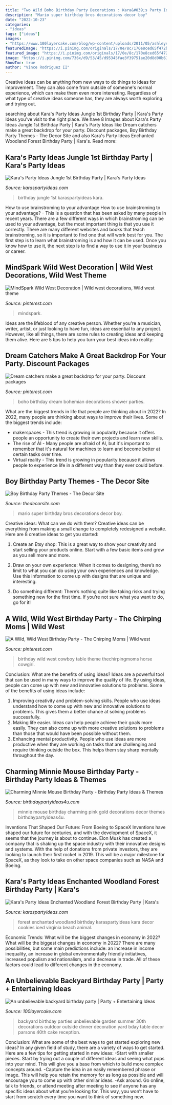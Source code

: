 ```yaml
---
title: "Two Wild Boho Birthday Party Decorations : Kara&#039;s Party Ideas Jungle 1st Birthday Party"
description: "Mario super birthday bros decorations decor boy"
date: "2022-10-23"
categories:
- "ideas"
tags: ["ideas"]
images:
- "https://www.100layercake.com/blog/wp-content/uploads/2011/05/ashleys-backyard-birthday-party.1.jpg"
featuredImage: "https://i.pinimg.com/originals/17/0e/8c/170e8ced65f472be7eac5e6fc9ad7f1b.jpg"
featured_image: "https://i.pinimg.com/originals/17/0e/8c/170e8ced65f472be7eac5e6fc9ad7f1b.jpg"
image: "https://i.pinimg.com/736x/d9/53/45/d95345fae3f39751ae20d8d00b611eac.jpg"
ShowToc: true
author: "Vince Rodriguez II"
---
```



Creative ideas can be anything from new ways to do things to ideas for improvement. They can also come from outside of someone's normal experience, which can make them even more interesting. Regardless of what type of creative ideas someone has, they are always worth exploring and trying out.

	

		
searching about Kara&#039;s Party Ideas Jungle 1st Birthday Party | Kara&#039;s Party Ideas you've visit to the right place. We have 8 Images about Kara&#039;s Party Ideas Jungle 1st Birthday Party | Kara&#039;s Party Ideas like Dream catchers make a great backdrop for your party. Discount packages, Boy Birthday Party Themes - The Decor Site and also Kara&#039;s Party Ideas Enchanted Woodland Forest Birthday Party | Kara&#039;s. Read more:
		
    
## Kara&#039;s Party Ideas Jungle 1st Birthday Party | Kara&#039;s Party Ideas

<img loading=lazy src="http://karaspartyideas.com/wp-content/uploads/2017/11/Jungle-1st-Birthday-Party-via-Karas-Party-Ideas-KarasPartyIdeas.com40.jpeg" onerror="this.onerror=null;this.src='https://tse4.mm.bing.net/th?id=OIP.AShsygqWkwaCkbVIvQ2xzQHaLH&amp;pid=15.1';" alt="Kara&#039;s Party Ideas Jungle 1st Birthday Party | Kara&#039;s Party Ideas">

_Source: karaspartyideas.com_

>birthday jungle 1st karaspartyideas kara. 

	

How to use brainstroming to your advantage
How to use brainstroming to your advantage? - This is a question that has been asked by many people in recent years. There are a few different ways in which brainstroming can be used to your advantage, but the most important thing is that you use it correctly. There are many different websites and books that teach brainstroming, so it is important to find one that will work best for you. The first step is to learn what brainstroming is and how it can be used. Once you know how to use it, the next step is to find a way to use it in your business or career.

    
## MindSpark Wild West Decoration | Wild West Decorations, Wild West Theme

<img loading=lazy src="https://i.pinimg.com/736x/d9/53/45/d95345fae3f39751ae20d8d00b611eac.jpg" onerror="this.onerror=null;this.src='https://tse2.mm.bing.net/th?id=OIP.Q2khqG5iN5TiaFDutbXVOAHaJ3&amp;pid=15.1';" alt="MindSpark Wild West Decoration | Wild west decorations, Wild west theme">

_Source: pinterest.com_

>mindspark. 

	

Ideas are the lifeblood of any creative person. Whether you're a musician, writer, artist, or just looking to have fun, ideas are essential to any project. However, like all things, there are some rules to creating ideas and keeping them alive. Here are 5 tips to help you turn your best ideas into reality:

    
## Dream Catchers Make A Great Backdrop For Your Party. Discount Packages

<img loading=lazy src="https://i.pinimg.com/736x/08/16/d5/0816d565d7a674acb902619924b471e3.jpg" onerror="this.onerror=null;this.src='https://tse2.mm.bing.net/th?id=OIP.B8ePy6CylImZtY_VBbx2nwHaHa&amp;pid=15.1';" alt="Dream catchers make a great backdrop for your party. Discount packages">

_Source: pinterest.com_

>boho birthday dream bohemian decorations shower parties. 

	

What are the biggest trends in life that people are thinking about in 2022?
In 2022, many people are thinking about ways to improve their lives. Some of the biggest trends include: 
- makerspaces - This trend is growing in popularity because it offers people an opportunity to create their own projects and learn new skills. 
- The rise of AI - Many people are afraid of AI, but it's important to remember that it's natural for machines to learn and become better at certain tasks over time. 
- Virtual reality - This trend is growing in popularity because it allows people to experience life in a different way than they ever could before.

    
## Boy Birthday Party Themes - The Decor Site

<img loading=lazy src="https://www.thedecorsite.com/uploads/9/1/0/4/91041334/mario-1_orig.jpg" onerror="this.onerror=null;this.src='https://tse2.mm.bing.net/th?id=OIP.kbQESzOObuYx8KQ0nCmQ4gHaFt&amp;pid=15.1';" alt="Boy Birthday Party Themes - The Decor Site">

_Source: thedecorsite.com_

>mario super birthday bros decorations decor boy. 

	

Creative ideas: What can we do with them?
Creative ideas can be everything from making a small change to completely redesigned a website. Here are 8 creative ideas to get you started:
1. Create an Etsy shop: This is a great way to show your creativity and start selling your products online. Start with a few basic items and grow as you sell more and more.

2. Draw on your own experience: When it comes to designing, there’s no limit to what you can do using your own experiences and knowledge. Use this information to come up with designs that are unique and interesting.

3. Do something different: There’s nothing quite like taking risks and trying something new for the first time. If you’re not sure what you want to do, go for it!

    
## A Wild, Wild West Birthday Party - The Chirping Moms | Wild West

<img loading=lazy src="https://i.pinimg.com/originals/17/0e/8c/170e8ced65f472be7eac5e6fc9ad7f1b.jpg" onerror="this.onerror=null;this.src='https://tse4.mm.bing.net/th?id=OIP.XbWwvo8HQqxpAtSmR-CSkQHaLH&amp;pid=15.1';" alt="A Wild, Wild West Birthday Party - The Chirping Moms | Wild west">

_Source: pinterest.com_

>birthday wild west cowboy table theme thechirpingmoms horse cowgirl. 

	

Conclusion: What are the benefits of using ideas?
Ideas are a powerful tool that can be used in many ways to improve the quality of life. By using ideas, people can come up with new and innovative solutions to problems. Some of the benefits of using ideas include: 
1) Improving creativity and problem-solving skills. People who use ideas understand how to come up with new and innovative solutions to problems. This gives them a better chance at solving problems successfully. 
2) Making life easier. Ideas can help people achieve their goals more easily. They can also come up with more creative solutions to problems than those that would have been possible without them. 
3) Enhancing mental productivity. People who use ideas are more productive when they are working on tasks that are challenging and require thinking outside the box. This helps them stay sharp mentally throughout the day.

    
## Charming Minnie Mouse Birthday Party - Birthday Party Ideas &amp; Themes

<img loading=lazy src="https://i0.wp.com/www.birthdaypartyideas4u.com/wp-content/uploads/2016/12/Charming-Minnie-Mouse-Birthday-Party-Gold-And-Pink-Decor.jpeg" onerror="this.onerror=null;this.src='https://tse3.mm.bing.net/th?id=OIP.sUIn8qUwno17O5pDcK1QAwHaJ_&amp;pid=15.1';" alt="Charming Minnie Mouse Birthday Party - Birthday Party Ideas &amp; Themes">

_Source: birthdaypartyideas4u.com_

>minnie mouse birthday charming pink gold decorations decor themes birthdaypartyideas4u. 

	

Inventions That Shaped Our Future: From Boeing to SpaceX
Inventions have shaped our future for centuries, and with the development of SpaceX, it seems that the journey is about to continue. Elon Musk has created a company that is shaking up the space industry with their innovative designs and systems. With the help of donations from private investors, they are looking to launch their first rocket in 2019. This will be a major milestone for SpaceX, as they look to take on other space companies such as NASA and Boeing.

    
## Kara&#039;s Party Ideas Enchanted Woodland Forest Birthday Party | Kara&#039;s

<img loading=lazy src="https://karaspartyideas.com/wp-content/uploads/2016/05/Enchanted-Woodland-Forest-Birthday-Party-via-Karas-Party-Ideas-KarasPartyIdeas.com5_.jpg" onerror="this.onerror=null;this.src='https://tse4.mm.bing.net/th?id=OIP.YkOu_hSVOUZYCQJ1yAYMWwHaLF&amp;pid=15.1';" alt="Kara&#039;s Party Ideas Enchanted Woodland Forest Birthday Party | Kara&#039;s">

_Source: karaspartyideas.com_

>forest enchanted woodland birthday karaspartyideas kara decor cookies iced virginia beach animal. 

	

Economic Trends: What will be the biggest changes in economy in 2022?
What will be the biggest changes in economy in 2022? There are many possibilities, but some main predictions include: an increase in income inequality, an increase in global environmentally friendly initiatives, increased populism and nationalism, and a decrease in trade. All of these factors could lead to different changes in the economy.

    
## An Unbelievable Backyard Birthday Party | Party + Entertaining Ideas

<img loading=lazy src="https://www.100layercake.com/blog/wp-content/uploads/2011/05/ashleys-backyard-birthday-party.1.jpg" onerror="this.onerror=null;this.src='https://tse1.mm.bing.net/th?id=OIP.sxRQoFjdVEvEfPGoTJLDxgHaKr&amp;pid=15.1';" alt="An unbelievable backyard birthday party | Party + Entertaining Ideas">

_Source: 100layercake.com_

>backyard birthday parties unbelievable garden summer 30th decorations outdoor outside dinner decoration yard bday table decor parsons 40th cake reception. 

	

Conclusion: What are some of the best ways to get started exploring new ideas?
In any given field of study, there are a variety of ways to get started. Here are a few tips for getting started in new ideas: 
-Start with smaller pieces. Start by trying out a couple of different ideas and seeing what pops into your mind. This will give you a base from which to build more complex concepts around. 
-Capture the idea in an easily remembered phrase or image. This will help you retain the memory for as long as possible and will encourage you to come up with other similar ideas. 
-Ask around. Go online, talk to friends, or attend meeting after meeting to see if anyone has any specific ideas about what you’re looking for. This way, you won’t have to start from scratch every time you want to think of something new.

